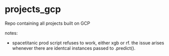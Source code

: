 # projects_gcp
Repo containing all projects built on GCP

notes:
- spacetitanic prod script refuses to work, either xgb or rf. the issue arises whenever there are identcal instances passed to .predict().
